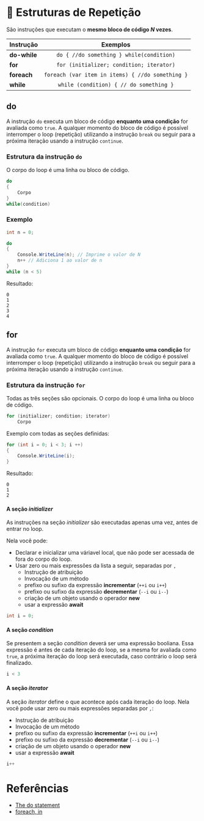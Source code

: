 # 🔄 Estruturas de Repetição

São instruções que executam o **mesmo bloco de código *N* vezes**.

| Instrução | Exemplos | 
| :--- | :---: |
**do-while** | `do { //do something } while(condition)`
**for** | `for (initializer; condition; iterator)`
**foreach** | `foreach (var item in items) { //do something }`
**while** | `while (condition) { // do something }`

## do 

A instrução `do` executa um bloco de código **enquanto uma condição** for avaliada como `true`.
A qualquer momento do bloco de código é possível interromper o loop (repetição) utilizando a instrução `break` ou seguir para a próxima iteração usando a instrução `continue`.

### Estrutura da instrução `do`
O corpo do loop é uma linha ou bloco de código.
```C#
do
{
    Corpo
}
while(condition)
```

### Exemplo
```C#
int n = 0;

do
{
    Console.WriteLine(n); // Imprime o valor de N
    n++ // Adiciona 1 ao valor de n
}
while (n < 5)
```

Resultado:
```
0
1
2
3
4
```

## for

A instrução `for` executa um bloco de código **enquanto uma condição** for avaliada como `true`.
A qualquer momento do bloco de código é possível interromper o loop (repetição) utilizando a instrução `break` ou seguir para a próxima iteração usando a instrução `continue`.

### Estrutura da instrução `for`
Todas as três seções são opcionais. O corpo do loop é uma linha ou bloco de código.
```C#
for (initializer; condition; iterator)
    Corpo
```

Exemplo com todas as seções definidas:
```C#
for (int i = 0; i < 3; i ++)
{
    Console.WriteLine(i);
}
```
Resultado:
```
0
1
2
```

#### A seção *initializer*
As instruções na seção *initializer* são executadas apenas uma vez, antes de entrar no loop. 

Nela você pode:
* Declarar e inicializar uma váriavel local, que não pode ser acessada de fora do corpo do loop.
* Usar zero ou mais expressões da lista a seguir, separadas por `,`
  * Instrução de atribuição
  * Invocação de um método
  * prefixo ou sufixo da expressão **incrementar** (`++i` ou `i++`)
  * prefixo ou sufixo da expressão **decrementar** (`--i` ou `i--`)
  * criação de um objeto usando o operador **new**
  * usar a expressão **await**
```C#
int i = 0;
```

#### A seção *condition*
Se presentem a seção *condition* deverá ser uma expressão booliana. Essa expressão é antes de cada iteração do loop, se a mesma for avaliada como `true`, a próxima iteração do loop será executada, caso contrário o loop será finalizado.
```C#
i < 3
```

#### A seção *iterator*
A seção *iterator* define o que acontece após cada iteração do loop. 
Nela você pode usar zero ou mais expressões separadas por `,`:
* Instrução de atribuição
* Invocação de um método
* prefixo ou sufixo da expressão **incrementar** (`++i` ou `i++`)
* prefixo ou sufixo da expressão **decrementar** (`--i` ou `i--`)
* criação de um objeto usando o operador **new**
* usar a expressão **await**
```C#
i++
```

# Referências

* [The do statement](https://docs.microsoft.com/pt-br/dotnet/csharp/language-reference/language-specification/statements#the-do-statement)
* [foreach, in](https://docs.microsoft.com/en-us/dotnet/csharp/language-reference/keywords/foreach-in)